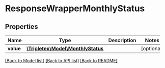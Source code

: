 # ResponseWrapperMonthlyStatus

## Properties
Name | Type | Description | Notes
------------ | ------------- | ------------- | -------------
**value** | [**\Tripletex\Model\MonthlyStatus**](MonthlyStatus.md) |  | [optional] 

[[Back to Model list]](../README.md#documentation-for-models) [[Back to API list]](../README.md#documentation-for-api-endpoints) [[Back to README]](../README.md)

